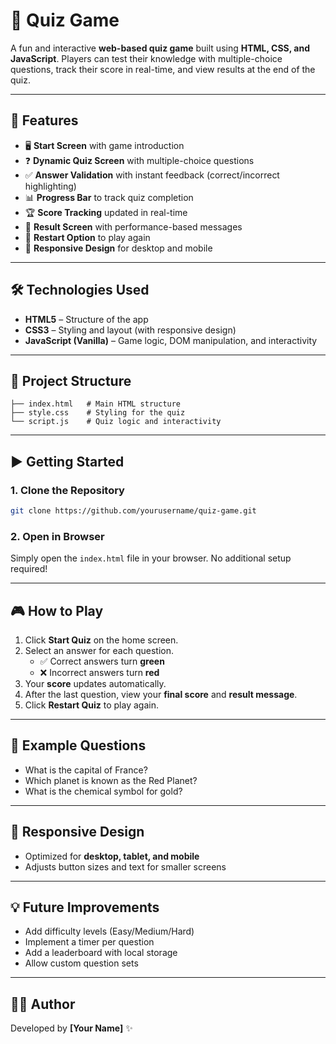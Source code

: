 # 🎯 Quiz Game

A fun and interactive **web-based quiz game** built using **HTML, CSS, and JavaScript**. Players can test their knowledge with multiple-choice questions, track their score in real-time, and view results at the end of the quiz.

---

## 🚀 Features
- 🖥️ **Start Screen** with game introduction
- ❓ **Dynamic Quiz Screen** with multiple-choice questions
- ✅ **Answer Validation** with instant feedback (correct/incorrect highlighting)
- 📊 **Progress Bar** to track quiz completion
- 🏆 **Score Tracking** updated in real-time
- 🎉 **Result Screen** with performance-based messages
- 🔄 **Restart Option** to play again
- 📱 **Responsive Design** for desktop and mobile

---

## 🛠️ Technologies Used
- **HTML5** – Structure of the app
- **CSS3** – Styling and layout (with responsive design)
- **JavaScript (Vanilla)** – Game logic, DOM manipulation, and interactivity

---

## 📂 Project Structure
```
├── index.html   # Main HTML structure
├── style.css    # Styling for the quiz
└── script.js    # Quiz logic and interactivity
```

---

## ▶️ Getting Started

### 1. Clone the Repository
```bash
git clone https://github.com/yourusername/quiz-game.git
```

### 2. Open in Browser
Simply open the `index.html` file in your browser. No additional setup required!

---

## 🎮 How to Play
1. Click **Start Quiz** on the home screen.
2. Select an answer for each question.
   - ✅ Correct answers turn **green**
   - ❌ Incorrect answers turn **red**
3. Your **score** updates automatically.
4. After the last question, view your **final score** and **result message**.
5. Click **Restart Quiz** to play again.

---

## 📌 Example Questions
- What is the capital of France?
- Which planet is known as the Red Planet?
- What is the chemical symbol for gold?

---

## 📱 Responsive Design
- Optimized for **desktop, tablet, and mobile**
- Adjusts button sizes and text for smaller screens

---

## 💡 Future Improvements
- Add difficulty levels (Easy/Medium/Hard)
- Implement a timer per question
- Add a leaderboard with local storage
- Allow custom question sets

---

## 🧑‍💻 Author
Developed by **[Your Name]** ✨
